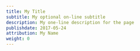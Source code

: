 ```yaml
---
title: My Title
subtitle: My optional on-line subtitle
description: My one-line description for the page 
publishdate: 2017-05-24
attribution: My Name
weight: 0
---
```




